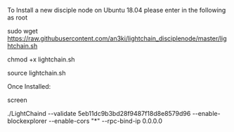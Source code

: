 To Install a new disciple node on Ubuntu 18.04 please enter in the following as root

sudo wget https://raw.githubusercontent.com/an3ki/lightchain_disciplenode/master/lightchain.sh

chmod +x lightchain.sh

source lightchain.sh


Once Installed:

screen

./LightChaind --validate 5eb11dc9b3bd28f9487f18d8e8579d96 --enable-blockexplorer --enable-cors "*" --rpc-bind-ip 0.0.0.0


